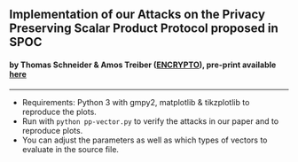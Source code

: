 ## Implementation of our Attacks on the Privacy Preserving Scalar Product Protocol proposed in SPOC
#### by Thomas Schneider & Amos Treiber ([ENCRYPTO](https://encrypto.de)), pre-print available [here](https://arxiv.org/abs/1906.04862)
----

* Requirements: Python 3 with gmpy2, matplotlib & tikzplotlib to reproduce the plots.
* Run with `python pp-vector.py` to verify the attacks in our paper and to reproduce plots.
* You can adjust the parameters as well as which types of vectors to evaluate in the source file.
